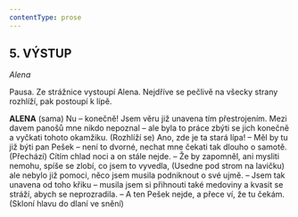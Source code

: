 ```yaml
---
contentType: prose
---
```


<section>

## 5\. VÝSTUP   

_Alena_  

</section>

<section>

Pausa. Ze strážnice vystoupí Alena. Nejdříve se pečlivě na všecky strany rozhlíží, pak postoupí k lípě.

**ALENA** (sama) Nu – konečně! Jsem věru již unavena tím přestrojením. Mezi davem panošů mne nikdo nepoznal – ale byla to práce zbýti se jich konečně a vyčkati tohoto okamžiku. (Rozhlíží se) Ano, zde je ta stará lípa! – Měl by tu již býti pan Pešek – není to dvorné, nechat mne čekati tak dlouho o samotě. (Přechází) Cítím chlad noci a on stále nejde. – Že by zapomněl, ani mysliti nemohu, spíše se zlobí, co jsem to vyvedla, (Usedne pod strom na lavičku) ale nebylo již pomoci, něco jsem musila podniknout o své ujmě. – Jsem tak unavena od toho křiku – musila jsem si přihnouti také medoviny a kvasit se stráží, abych se neprozradila. – A ten Pešek nejde, a přece ví, že tu čekám. (Skloní hlavu do dlaní ve snění)

</section>

